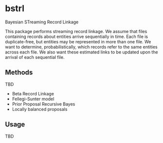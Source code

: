 # bstrl
Bayesian STreaming Record Linkage

This package performs streaming record linkage. We assume that files containing records about entities arrive sequentially in time. Each file is duplicate-free, 
but entities may be represented in more than one file. We want to determine, probabilistically, which records refer to the same entities across each file. We also want
these estimated links to be updated upon the arrival of each sequential file.

## Methods

TBD
* Beta Record Linkage
* Fellegi-Sunter model
* Prior Proposal Recursive Bayes
* Locally balanced proposals

## Usage

TBD
